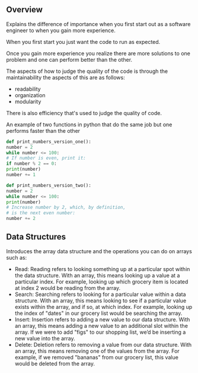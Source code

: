 ## Overview

Explains the difference of importance when you first start out as a software engineer to when you gain more experience.

When you first start you just want the code to run as expected.

Once you gain more experience you realize there are more solutions to one problem and one can perform better than the other.

The aspects of how to judge the quality of the code is through the maintainability the aspects of this are as follows:

- readability
- organization
- modularity

There is also efficiency that's used to judge the quality of code.

An example of two functions in python that do the same job but one performs faster than the other

```python
def print_numbers_version_one():
number = 2
while number <= 100:
# If number is even, print it:
if number % 2 == 0:
print(number)
number += 1
```

```python
def print_numbers_version_two():
number = 2
while number <= 100:
print(number)
# Increase number by 2, which, by definition,
# is the next even number:
number += 2
```

## Data Structures

Introduces the array data structure and the operations you can do on arrays such as:

- Read: Reading refers to looking something up at a particular spot within
  the data structure. With an array, this means looking up a value at a
  particular index. For example, looking up which grocery item is located
  at index 2 would be reading from the array.
- Search: Searching refers to looking for a particular value within a data
  structure. With an array, this means looking to see if a particular value
  exists within the array, and if so, at which index. For example, looking
  up the index of "dates" in our grocery list would be searching the array.
- Insert: Insertion refers to adding a new value to our data structure. With
  an array, this means adding a new value to an additional slot within the
  array. If we were to add "figs" to our shopping list, we’d be inserting a new
  value into the array.
- Delete: Deletion refers to removing a value from our data structure. With
  an array, this means removing one of the values from the array. For
  example, if we removed "bananas" from our grocery list, this value would
  be deleted from the array.
